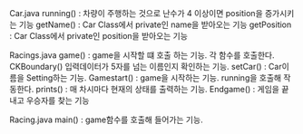 Car.java
running() : 차량이 주행하는 것으로 난수가 4 이상이면 position을 증가시키는 기능
getName() : Car Class에서 private인 name을 받아오는 기능
getPosition : Car Class에서 private인 position을 받아오는 기능

Racings.java
game() : game을 시작할 떄 호출 하는 기능. 각 함수를 호출한다.
CKBoundary() 입력데이터가 5자를 넘는 이름인지 확인하는 기능.
setCar() : Car이름을 Setting하는 기능.
Gamestart() : game을 시작하는 기능. running을 호출해 작동한다.
prints() : 매 차시마다 현재의 상태를 출력하는 기능.
Endgame() : 게임을 끝내고 우승자를 찾는 기능

Racing.java
main() : game함수를 호출해 들어가는 기능.